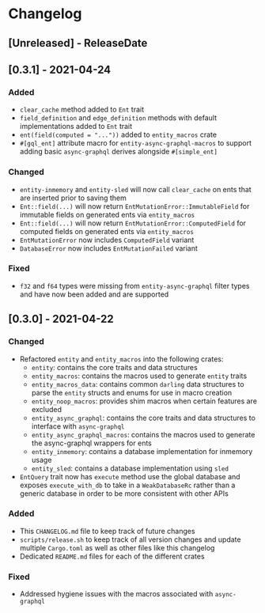 # Changelog

<!-- next-header -->

## [Unreleased] - ReleaseDate

## [0.3.1] - 2021-04-24

### Added

- `clear_cache` method added to `Ent` trait
- `field_definition` and `edge_definition` methods with default
  implementations added to `Ent` trait
- `ent(field(computed = "..."))` added to `entity_macros` crate
- `#[gql_ent]` attribute macro for `entity-async-graphql-macros` to support
  adding basic `async-graphql` derives alongside `#[simple_ent]`

### Changed

- `entity-inmemory` and `entity-sled` will now call `clear_cache` on ents that
  are inserted prior to saving them
- `Ent::field(...)` will now return `EntMutationError::ImmutableField` for
  immutable fields on generated ents via `entity_macros`
- `Ent::field(...)` will now return `EntMutationError::ComputedField` for
  computed fields on generated ents via `entity_macros`
- `EntMutationError` now includes `ComputedField` variant
- `DatabaseError` now includes `EntMutationFailed` variant

### Fixed

- `f32` and `f64` types were missing from `entity-async-graphql` filter
  types and have now been added and are supported

## [0.3.0] - 2021-04-22

### Changed

- Refactored `entity` and `entity_macros` into the following crates:
    - `entity`: contains the core traits and data structures
    - `entity_macros`: contains the macros used to generate `entity` traits
    - `entity_macros_data`: contains common `darling` data structures to parse
      the `entity` structs and enums for use in macro creation
    - `entity_noop_macros`: provides shim macros when certain features are
      excluded
    - `entity_async_graphql`: contains the core traits and data structures to
      interface with `async-graphql`
    - `entity_async_graphql_macros`: contains the macros used to generate the
      async-graphql wrappers for ents
    - `entity_inmemory`: contains a database implementation for inmemory usage
    - `entity_sled`: contains a database implementation using `sled`
- `EntQuery` trait now has `execute` method use the global database and
  exposes `execute_with_db` to take in a `WeakDatabaseRc` rather than a
  generic database in order to be more consistent with other APIs

### Added

- This `CHANGELOG.md` file to keep track of future changes
- `scripts/release.sh` to keep track of all version changes and update multiple
  `Cargo.toml` as well as other files like this changelog
- Dedicated `README.md` files for each of the different crates

### Fixed

- Addressed hygiene issues with the macros associated with `async-graphql`
